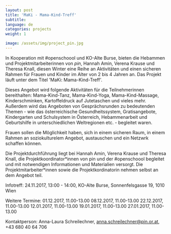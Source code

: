 ```yaml
---
layout: post
title: 'MaKi - Mama-Kind-Treff'
subtitle:
language: de
categories: projects
weight: 1

image: /assets/img/project_pin.jpg
---
```


In Kooperation mit #openschoool und KO-Alte Burse, bieten die Hebammen und Projektmitarbeiterinnen von *pin*, Hannah Amin, Verena Krause und Theresa Knall, diesen Winter eine Reihe an Aktivitäten und einen sicheren Rahmen für Frauen und Kinder im Alter von 2 bis 4 Jahren an. Das Projekt läuft unter dem Titel 'MaKi: Mama-Kind-Treff'.

Dieses Angebot wird folgende Aktivitäten für die Teilnehmerinnen bereithalten: Mama-Kind-Tanz, Mama-Kind-Yoga, Mama-Kind-Massage, Kinderschminken, Kartoffeldruck auf Jutetaschen und vieles mehr. Außerdem wird das Angeboten von Gesprächsrunden zu bedeutenden Themen - wie das österreichische Gesundheitssystem, Gratisangebote, Kindergarten und Schulsystem in Österreich, Hebammenarbeit und Geburtshilfe in unterschiedlichen Weltregionen etc. - begleitet waren.

Frauen sollen die Möglichkeit haben, sich in einem sicheren Raum, in einem Rahmen an soziokulturelem Angebot, austauschen und ein Netzwrk schaffen können. 

Die Projektdurchführung liegt bei Hannah Amin, Verena Krause und Theresa Knall, die Projektkoordinator\*innen von pin und der #openschoool begleitet und mit notwendigen Informationen und Materialien versorgt. Die Projektmitarbeiter\*innen sowie die Projektkordinatorin nehmen selbst an dem Angebot teil. 

Infotreff: 24.11.2017, 13:00 - 14:00, KO-Alte Burse, Sonnenfelsgasse 19, 1010 Wien 

Weitere Termine: 
01.12.2017, 11.00-13.00
08.12.2017, 11.00-13.00
22.12.2017, 11.00-13.00
12.01.2017, 11.00-13.00
19.01.2017, 11.00-13.00
27.01.2017, 11.00-13.00

Kontaktperson: Anna-Laura Schreilechner, anna.schreilechner@pin.or.at, +43 680 40 64 706 
